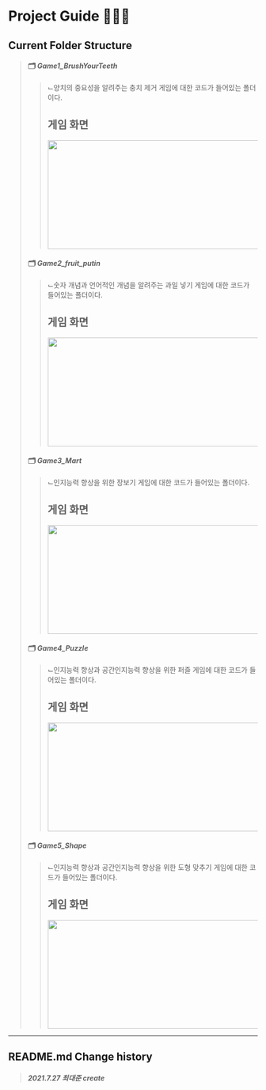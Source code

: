 # Project Guide 🧙🏻‍♂️
## Current Folder Structure
> #### 🗂 *Game1_BrushYourTeeth*
> > ⌙양치의 중요성을 알려주는 충치 제거 게임에 대한 코드가 들어있는 폴더이다.
> > ## 게임 화면
> > <img src = "https://user-images.githubusercontent.com/69896751/126112735-c97754b3-ac49-4416-a178-38e1161ccce1.png" width="500" height="220">
> #### 🗂 *Game2_fruit_putin*
> > ⌙숫자 개념과 언어적인 개념을 알려주는 과일 넣기 게임에 대한 코드가 들어있는 폴더이다.
> > ## 게임 화면
> > <img src = "https://user-images.githubusercontent.com/69896751/126114122-93dd17d5-abb3-4f2f-aa98-6c48316fa167.png" width="500" height="220">
> #### 🗂 *Game3_Mart*
> > ⌙인지능력 향상을 위한 장보기 게임에 대한 코드가 들어있는 폴더이다.
> > ## 게임 화면
> > <img src = "https://user-images.githubusercontent.com/69896751/126115882-cc6d8471-5213-4b04-a683-68d7da05d190.png" width="500" height="220">
> #### 🗂 *Game4_Puzzle*
> > ⌙인지능력 향상과 공간인지능력 향상을 위한 퍼즐 게임에 대한 코드가 들어있는 폴더이다.
> > ## 게임 화면
> > <img src = "https://user-images.githubusercontent.com/69896751/126113341-32ddbf54-77a5-4aa1-a5cd-7f439fb1ab06.png" width="500" height="220">
> #### 🗂 *Game5_Shape*
> > ⌙인지능력 향상과 공간인지능력 향상을 위한 도형 맞추기 게임에 대한 코드가 들어있는 폴더이다.
> > ## 게임 화면
> > <img src = "https://user-images.githubusercontent.com/69896751/126114831-52595f15-3f57-462a-957e-0c3890d686e7.png" width="500" height="220">
-------------
## README.md Change history
> ##### *2021.7.27 최대준 create*
